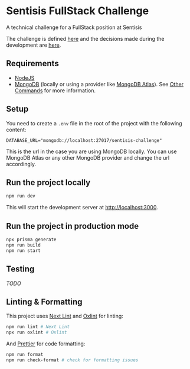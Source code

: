 # Sentisis FullStack Challenge

A technical challenge for a FullStack position at Sentisis

The challenge is defined [here](./docs/challenge.md) and the decisions made during the development are [here](./docs/decisions.md).

## Requirements

- [NodeJS](https://nodejs.org/en/)
- [MongoDB](https://www.mongodb.com/) (locally or using a provider like [MongoDB Atlas](https://www.mongodb.com/cloud/atlas)). See [Other Commands](./docs/other_commands.md#prisma) for more information.

## Setup

You need to create a `.env` file in the root of the project with the following content:

```
DATABASE_URL="mongodb://localhost:27017/sentisis-challenge"
```

This is the url in the case you are using MongoDB locally. You can use MongoDB Atlas or any other MongoDB provider and change the url accordingly.

## Run the project locally

```bash
npm run dev
```

This will start the development server at [http://localhost:3000](http://localhost:3000).

## Run the project in production mode

```bash
npx prisma generate
npm run build
npm run start
```

## Testing

_TODO_

## Linting & Formatting

This project uses [Next Lint](https://nextjs.org/docs/app/building-your-application/configuring/eslint) and [Oxlint](https://oxc.rs/docs/guide/usage/linter.html) for linting:
```bash
npm run lint # Next Lint
npx run oxlint # Oxlint
```

And [Prettier](https://prettier.io/) for code formatting:
```bash
npm run format
npm run check-format # check for formatting issues
```
